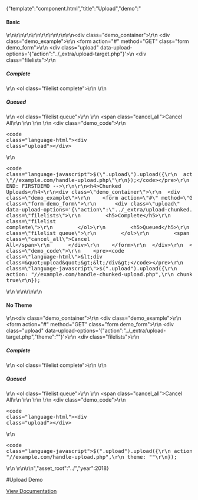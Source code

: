 {"template":"component.html","title":"Upload","demo":"<h4>Basic</h4>\r\n\r\n<!-- START: FIRSTDEMO -->\r\n\r\n<style>\r\n  .filelists { margin: 20px 0; }\r\n  .filelists h5 { margin: 10px 0 0; }\r\n  .filelists .cancel_all { color: red; cursor: pointer; clear: both; font-size: 10px; margin: 0; text-transform: uppercase; }\r\n  .filelist { margin: 0; padding: 10px 0; }\r\n  .filelist li { background: #fff; border-bottom: 1px solid #ECEFF1; font-size: 14px; list-style: none; padding: 5px; position: relative; }\n  .filelist li:before { display: none !important; } /* main site demos */\n  .filelist li .bar { background: #eceff1; content: ''; height: 100%; left: 0; position: absolute; top: 0; width: 0; z-index: 0;\r\n    -webkit-transition: width 0.1s linear;\r\n        transition: width 0.1s linear;\r\n  }\r\n  .filelist li .content { display: block; overflow: hidden; position: relative; z-index: 1; }\r\n  .filelist li .file { color: #455A64; float: left; display: block; overflow: hidden; text-overflow: ellipsis; max-width: 50%; white-space: nowrap; }\r\n  .filelist li .progress { color: #B0BEC5; display: block; float: right; font-size: 10px; text-transform: uppercase; }\r\n  .filelist li .cancel { color: red; cursor: pointer; display: block; float: right; font-size: 10px; margin: 0 0 0 10px; text-transform: uppercase; }\r\n  .filelist li.error .file { color: red; }\r\n  .filelist li.error .progress { color: red; }\r\n  .filelist li.error .cancel { display: none; }\r\n</style>\r\n\r\n<script>\r\n  Formstone.Ready(function() {\r\n    $(\".upload\").upload({\r\n      maxSize: 1073741824,\r\n      beforeSend: onBeforeSend\r\n    }).on(\"start.upload\", onStart)\r\n      .on(\"complete.upload\", onComplete)\r\n      .on(\"filestart.upload\", onFileStart)\r\n      .on(\"fileprogress.upload\", onFileProgress)\r\n      .on(\"filecomplete.upload\", onFileComplete)\r\n      .on(\"fileerror.upload\", onFileError)\r\n      .on(\"chunkstart.upload\", onChunkStart)\r\n      .on(\"chunkprogress.upload\", onChunkProgress)\r\n      .on(\"chunkcomplete.upload\", onChunkComplete)\r\n      .on(\"chunkerror.upload\", onChunkError)\r\n      .on(\"queued.upload\", onQueued);\r\n\r\n    $(\".filelist.queue\").on(\"click\", \".cancel\", onCancel);\r\n    $(\".cancel_all\").on(\"click\", onCancelAll);\r\n  });\r\n\r\n  function onCancel(e) {\r\n    console.log(\"Cancel\");\r\n    var index = $(this).parents(\"li\").data(\"index\");\r\n    $(this).parents(\"form\").find(\".upload\").upload(\"abort\", parseInt(index, 10));\r\n  }\r\n\r\n  function onCancelAll(e) {\r\n    console.log(\"Cancel All\");\r\n    $(this).parents(\"form\").find(\".upload\").upload(\"abort\");\r\n  }\r\n\r\n  function onBeforeSend(formData, file) {\r\n    console.log(\"Before Send\");\r\n    formData.append(\"test_field\", \"test_value\");\r\n    // return (file.name.indexOf(\".jpg\") < -1) ? false : formData; // cancel all jpgs\r\n    return formData;\r\n  }\r\n\r\n  function onQueued(e, files) {\r\n    console.log(\"Queued\");\r\n    var html = '';\r\n    for (var i = 0; i < files.length; i++) {\r\n      html += '<li data-index=\"' + files[i].index + '\"><span class=\"content\"><span class=\"file\">' + files[i].name + '</span><span class=\"cancel\">Cancel</span><span class=\"progress\">Queued</span></span><span class=\"bar\"></span></li>';\r\n    }\r\n\r\n    $(this).parents(\"form\").find(\".filelist.queue\")\r\n      .append(html);\r\n  }\r\n\r\n  function onStart(e, files) {\r\n    console.log(\"Start\");\r\n    $(this).parents(\"form\").find(\".filelist.queue\")\r\n      .find(\"li\")\r\n      .find(\".progress\").text(\"Waiting\");\r\n  }\r\n\r\n  function onComplete(e) {\r\n    console.log(\"Complete\");\r\n    // All done!\r\n  }\r\n\r\n  function onFileStart(e, file) {\r\n    console.log(\"File Start\");\r\n    $(this).parents(\"form\").find(\".filelist.queue\")\r\n      .find(\"li[data-index=\" + file.index + \"]\")\r\n      .find(\".progress\").text(\"0%\");\r\n  }\r\n\r\n  function onFileProgress(e, file, percent) {\r\n    console.log(\"File Progress\");\r\n    var $file = $(this).parents(\"form\").find(\".filelist.queue\").find(\"li[data-index=\" + file.index + \"]\");\r\n\r\n    $file.find(\".progress\").text(percent + \"%\")\r\n    $file.find(\".bar\").css(\"width\", percent + \"%\");\r\n  }\r\n\r\n  function onFileComplete(e, file, response) {\r\n    console.log(\"File Complete\");\r\n    if (response.trim() === \"\" || response.toLowerCase().indexOf(\"error\") > -1) {\r\n      $(this).parents(\"form\").find(\".filelist.queue\")\r\n        .find(\"li[data-index=\" + file.index + \"]\").addClass(\"error\")\r\n        .find(\".progress\").text(response.trim());\r\n    } else {\r\n      var $target = $(this).parents(\"form\").find(\".filelist.queue\").find(\"li[data-index=\" + file.index + \"]\");\r\n      $target.find(\".file\").text(file.name);\r\n      $target.find(\".progress\").remove();\r\n      $target.find(\".cancel\").remove();\r\n      $target.appendTo( $(this).parents(\"form\").find(\".filelist.complete\") );\r\n    }\r\n  }\r\n\r\n  function onFileError(e, file, error) {\r\n    console.log(\"File Error\");\r\n    $(this).parents(\"form\").find(\".filelist.queue\")\r\n      .find(\"li[data-index=\" + file.index + \"]\").addClass(\"error\")\r\n      .find(\".progress\").text(\"Error: \" + error);\r\n  }\r\n\r\n  function onChunkStart(e, file) {\r\n    console.log(\"Chunk Start\");\r\n  }\r\n\r\n  function onChunkProgress(e, file, percent) {\r\n    console.log(\"Chunk Progress\");\r\n  }\r\n\r\n  function onChunkComplete(e, file, response) {\r\n    console.log(\"Chunk Complete\");\r\n  }\r\n\r\n  function onChunkError(e, file, error) {\r\n    console.log(\"Chunk Error\");\r\n  }\r\n</script>\r\n\r\n<div class=\"demo_container\">\r\n  <div class=\"demo_example\">\r\n    <form action=\"#\" method=\"GET\" class=\"form demo_form\">\r\n      <div class=\"upload\" data-upload-options='{\"action\":\"../_extra/upload-target.php\"}'></div>\n      <div class=\"filelists\">\r\n        <h5>Complete</h5>\r\n        <ol class=\"filelist complete\">\r\n        </ol>\r\n        <h5>Queued</h5>\r\n        <ol class=\"filelist queue\">\r\n        </ol>\r\n        <span class=\"cancel_all\">Cancel All</span>\r\n      </div>\r\n    </form>\r\n  </div>\r\n  <div class=\"demo_code\">\r\n    <pre><code class=\"language-html\">&lt;div class=&quot;upload&quot;&gt;&lt;/div&gt;</code></pre>\r\n    <pre><code class=\"language-javascript\">$(\".upload\").upload({\r\n  action: \"//example.com/handle-upload.php\"\r\n});</code></pre>\r\n  </div>\r\n</div>\r\n\r\n<!-- END: FIRSTDEMO -->\r\n\r\n<h4>Chunked Uploads</h4>\r\n<div class=\"demo_container\">\r\n  <div class=\"demo_example\">\r\n    <form action=\"#\" method=\"GET\" class=\"form demo_form\">\r\n      <div class=\"upload\" data-upload-options='{\"action\":\"../_extra/upload-chunked.php\",\"chunked\":true}'></div>\n      <div class=\"filelists\">\r\n        <h5>Complete</h5>\r\n        <ol class=\"filelist complete\">\r\n        </ol>\r\n        <h5>Queued</h5>\r\n        <ol class=\"filelist queue\">\r\n        </ol>\r\n        <span class=\"cancel_all\">Cancel All</span>\r\n      </div>\r\n    </form>\r\n  </div>\r\n  <div class=\"demo_code\">\r\n    <pre><code class=\"language-html\">&lt;div class=&quot;upload&quot;&gt;&lt;/div&gt;</code></pre>\r\n    <pre><code class=\"language-javascript\">$(\".upload\").upload({\r\n  action: \"//example.com/handle-chunked-upload.php\",\r\n  chunked: true\r\n});</code></pre>\r\n  </div>\r\n</div>\r\n\r\n<h4>No Theme</h4>\r\n<div class=\"demo_container\">\r\n  <div class=\"demo_example\">\r\n    <form action=\"#\" method=\"GET\" class=\"form demo_form\">\r\n      <div class=\"upload\" data-upload-options='{\"action\":\"../_extra/upload-target.php\",\"theme\":\"\"}'></div>\r\n      <div class=\"filelists\">\r\n        <h5>Complete</h5>\r\n        <ol class=\"filelist complete\">\r\n        </ol>\r\n        <h5>Queued</h5>\r\n        <ol class=\"filelist queue\">\r\n        </ol>\r\n        <span class=\"cancel_all\">Cancel All</span>\r\n      </div>\r\n    </form>\r\n  </div>\r\n  <div class=\"demo_code\">\r\n    <pre><code class=\"language-html\">&lt;div class=&quot;upload&quot;&gt;&lt;/div&gt;</code></pre>\r\n    <pre><code class=\"language-javascript\">$(\".upload\").upload({\r\n  action: \"//example.com/handle-upload.php\",\r\n  theme: \"\"\r\n});</code></pre>\r\n  </div>\r\n</div>\r\n","asset_root":"../","year":2018}

 #Upload Demo
<p class="back_link"><a href="https://formstone.it/components/upload">View Documentation</a></p>